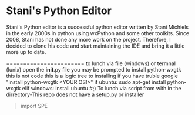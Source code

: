 Stani's Python Editor
=======================

Stani's Python editor is a successful python editor written by Stani Michiels in the early 2000s in python
using wxPython and some other toolkits. Since 2008, Stani has not done any more work on the project. Therefore, I decided to clone his code and start
maintaining the IDE and bring it a little more up to date.

=======================
to lunch 
via file (windows) or termnal (lunix) open the __init__.py file you may be prompted to install python-wxgtk
    this is not code this is a logic tree to installing if you have truble google "install python-wxgtk <YOUR OS!>"
    if ubuntu:
      sudo apt-get install python-wxgtk
    elif windows:
      install ubuntu #;)
To lunch via script from with in the dirrectory-This repo does not have a setup.py or installer
>import SPE
